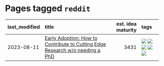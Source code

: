 # Pages tagged `reddit`

|last_modified|title|est. idea maturity|tags
|:---|:---|---:|:---|
|2023-08-11|[Early Adoption: How to Contribute to Cutting Edge Research w/o needing a PhD](../early_adoption_and_fomo.md)|3431|[![](https://img.shields.io/badge/tag-autobiographical-deeba9)](../tags/autobiographical.md) [![](https://img.shields.io/badge/tag-career_advice-fe6d78)](../tags/career_advice.md) [![](https://img.shields.io/badge/tag-early_adoption-4377c4)](../tags/early_adoption.md) [![](https://img.shields.io/badge/tag-mentoring-b443ff)](../tags/mentoring.md) [![](https://img.shields.io/badge/tag-reddit-37db7)](../tags/reddit.md)|